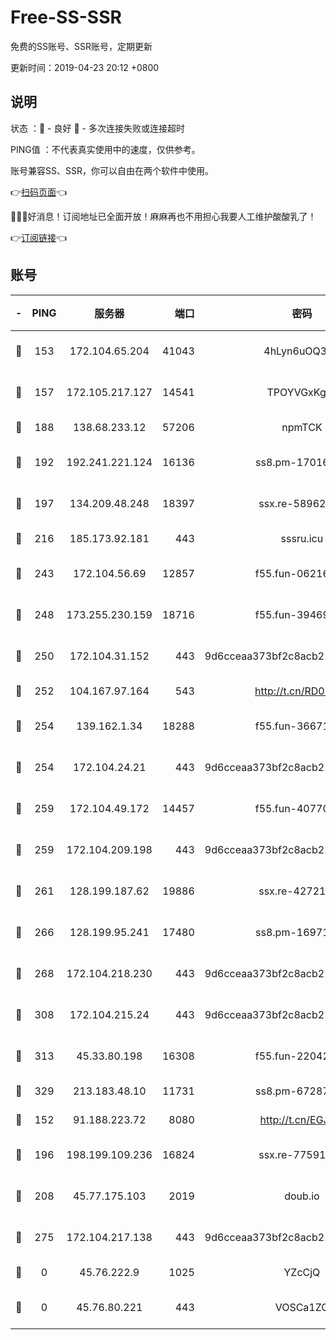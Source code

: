 # Free-SS-SSR

免费的SS账号、SSR账号，定期更新

更新时间：2019-04-23 20:12 +0800

## 说明

状态     ：🙂 - 良好 🙁 - 多次连接失败或连接超时

PING值   ：不代表真实使用中的速度，仅供参考。

账号兼容SS、SSR，你可以自由在两个软件中使用。

👉[扫码页面](https://liesauer.github.io/Free-SS-SSR/)👈

🎉🎉🎉好消息！订阅地址已全面开放！麻麻再也不用担心我要人工维护酸酸乳了！

👉[订阅链接](https://www.liesauer.net/yogurt/subscribe?ACCESS_TOKEN=DAYxR3mMaZAsaqUb)👈

## 账号

|-|PING|服务器|端口|密码|加密方式|区域|
|:----:|:----:|:-----:|-----:|:----:|:----:|:----:|
|🙂|153|172.104.65.204|41043|4hLyn6uOQ3hU|aes-256-cfb|JP|
|🙂|157|172.105.217.127|14541|TPOYVGxKglpi|aes-256-cfb|JP|
|🙂|188|138.68.233.12|57206|npmTCK|rc4-md5|US|
|🙂|192|192.241.221.124|16136|ss8.pm-17016090|aes-256-cfb|US|
|🙂|197|134.209.48.248|18397|ssx.re-58962936|aes-256-cfb|US|
|🙂|216|185.173.92.181|443|sssru.icu|rc4-md5|RU|
|🙂|243|172.104.56.69|12857|f55.fun-06216036|aes-256-cfb|SG|
|🙂|248|173.255.230.159|18716|f55.fun-39469519|aes-256-cfb|US|
|🙂|250|172.104.31.152|443|9d6cceaa373bf2c8acb22e60b6a58be6|aes-256-cfb|US|
|🙂|252|104.167.97.164|543|http://t.cn/RD0D7sx|rc4-md5|CA|
|🙂|254|139.162.1.34|18288|f55.fun-36671353|aes-256-cfb|SG|
|🙂|254|172.104.24.21|443|9d6cceaa373bf2c8acb22e60b6a58be6|aes-256-cfb|US|
|🙂|259|172.104.49.172|14457|f55.fun-40770290|aes-256-cfb|SG|
|🙂|259|172.104.209.198|443|9d6cceaa373bf2c8acb22e60b6a58be6|aes-256-cfb|US|
|🙂|261|128.199.187.62|19886|ssx.re-42721039|aes-256-cfb|SG|
|🙂|266|128.199.95.241|17480|ss8.pm-16971643|aes-256-cfb|SG|
|🙂|268|172.104.218.230|443|9d6cceaa373bf2c8acb22e60b6a58be6|aes-256-cfb|US|
|🙂|308|172.104.215.24|443|9d6cceaa373bf2c8acb22e60b6a58be6|aes-256-cfb|US|
|🙂|313|45.33.80.198|16308|f55.fun-22042256|aes-256-cfb|US|
|🙂|329|213.183.48.10|11731|ss8.pm-67287646|rc4-md5|RU|
|🙂|152|91.188.223.72|8080|http://t.cn/EGJIyrl|rc4-md5|RU|
|🙂|196|198.199.109.236|16824|ssx.re-77591360|aes-256-cfb|US|
|🙂|208|45.77.175.103|2019|doub.io|aes-128-ctr|SG|
|🙂|275|172.104.217.138|443|9d6cceaa373bf2c8acb22e60b6a58be6|aes-256-cfb|US|
|🙁|0|45.76.222.9|1025|YZcCjQ|rc4-md5|JP|
|🙁|0|45.76.80.221|443|VOSCa1ZG|aes-256-cfb|DE|

